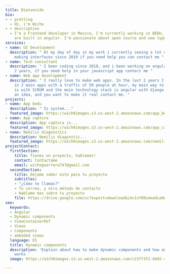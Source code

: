 ```yaml
---
title: Bienvenido
bio:
- - gretting
  - Hi, i'm Wicho
- - description
  - I'm a Frontend developer in Mexico, I'm currently working in BEDU, my main projects
    are built in angular. I'm passionate about open source and new types of technologies
services:
- name: UI Development
  description: " At my day of day in my work i currently seeing a lot of UI, I been
    making interfaces since 2019 if you need help you can contact me "
- name: Tech consultant
  description: " I been coding since 2018, and i been working on angular fo the last
    2 years, if you need help in your javascript app contect me "
- name: Web app development
  description: " I really love to make web apps. In the last 2 years I been wroking
    in 2 main apps with a traffic of 50 people at hour, my main way to develop software
    is with SCRUM and the main technology stack is angular with django. If you have
    an idea, and you want to make it real contact me. "
projects:
- name: App bedu
  description: " Is system..."
  featured_image: https://w1ch0images.s3.us-west-2.amazonaws.com/app_bedu.png
- name: App captura
  description: App captura is...
  featured_image: https://w1ch0images.s3.us-west-2.amazonaws.com/app_captura.jpg
- name: Nemiliz diagnostics
  description: Nemiliz diagnostic...
  featured_image: https://w1ch0images.s3.us-west-2.amazonaws.com/nemiliz.png
projectContact:
  firstSection:
    title: Tienes un proyecto, hablemos!
    contact: Contactame
    email: wichoguerrero747@gmail.com
  secondSection:
    title: Dejame saber esto para tu proyecto
    subtitles:
    - "¿Cómo te llamas?"
    - Tu correo, y otro método de contacto
    - Hablame mas sobre tu proyecto
    file: https://drive.google.com/uc?export=download&id=1sYO0imeaOLeHA5CapIdd2Zyi6AYNSasC
seo:
  keywords:
  - Angular
  - Dynamic components
  - ViewContainerRef
  - Views
  - Components
  - embeded views
  language: ES
  title: Dynamic components
  description: 'Explain about how to make dynamic components and how angular renderer
    works '
  image: https://w1ch0images.s3.us-west-2.amazonaws.com/c23ff3f2-d492-47d3-a060-742cdf98a2f9.jpg

---
```

